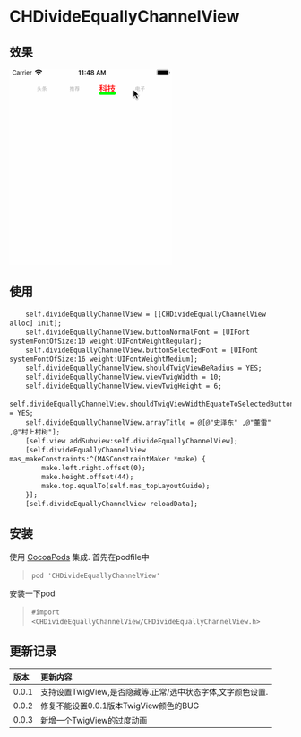 # CHDivideEquallyChannelView

## 效果

![](https://github.com/MeteoriteMan/Assets/blob/master/gif/CHDivideEquallyChannelView-iPhone%20X.gif?raw=true)

## 使用

```
    self.divideEquallyChannelView = [[CHDivideEquallyChannelView alloc] init];
    self.divideEquallyChannelView.buttonNormalFont = [UIFont systemFontOfSize:10 weight:UIFontWeightRegular];
    self.divideEquallyChannelView.buttonSelectedFont = [UIFont systemFontOfSize:16 weight:UIFontWeightMedium];
    self.divideEquallyChannelView.shouldTwigViewBeRadius = YES;
    self.divideEquallyChannelView.viewTwigWidth = 10;
    self.divideEquallyChannelView.viewTwigHeight = 6;
    self.divideEquallyChannelView.shouldTwigViewWidthEquateToSelectedButton = YES;
    self.divideEquallyChannelView.arrayTitle = @[@"史泽东" ,@"董雷" ,@"村上村树"];
    [self.view addSubview:self.divideEquallyChannelView];
    [self.divideEquallyChannelView mas_makeConstraints:^(MASConstraintMaker *make) {
        make.left.right.offset(0);
        make.height.offset(44);
        make.top.equalTo(self.mas_topLayoutGuide);
    }];
    [self.divideEquallyChannelView reloadData];
```

## 安装

使用 [CocoaPods](http://www.cocoapods.com/) 集成.
首先在podfile中
>`pod 'CHDivideEquallyChannelView'`

安装一下pod

>`#import <CHDivideEquallyChannelView/CHDivideEquallyChannelView.h>`

## 更新记录

|版本|更新内容|
|:--|:--|
|0.0.1|支持设置TwigView,是否隐藏等.正常/选中状态字体,文字颜色设置.|
|0.0.2|修复不能设置0.0.1版本TwigView颜色的BUG|
|0.0.3|新增一个TwigView的过度动画|